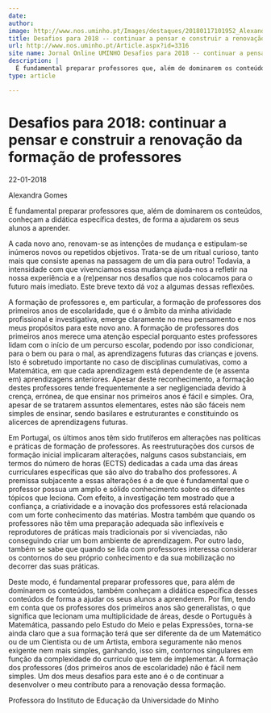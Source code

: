 ```yaml
---
date: 
author: 
image: http://www.nos.uminho.pt/Images/destaques/20180117101952_AlexandraGomes.jpg
title: Desafios para 2018 -- continuar a pensar e construir a renovação da formação de professores
url: http://www.nos.uminho.pt/Article.aspx?id=3316
site name: Jornal Online UMINHO Desafios para 2018 -- continuar a pensar e construir a renovação da formação de professores
description: |
  É fundamental preparar professores que, além de dominarem os conteúdos, conheçam a didática específica destes, de forma a ajudarem os seus alunos a aprender.
type: article

---
```

# Desafios para 2018: continuar a pensar e construir a renovação da formação de professores


22-01-2018

Alexandra Gomes

É fundamental preparar professores que, além de dominarem os conteúdos, conheçam a didática específica destes, de forma a ajudarem os seus alunos a aprender.

A cada novo ano, renovam-se as intenções de mudança e estipulam-se inúmeros novos ou repetidos objetivos. Trata-se de um ritual curioso, tanto mais que consiste apenas na passagem de um dia para outro! Todavia, a intensidade com que vivenciamos essa mudança ajuda-nos a refletir na nossa experiência e a (re)pensar nos desafios que nos colocamos para o futuro mais imediato. Este breve texto dá voz a algumas dessas reflexões.

A formação de professores e, em particular, a formação de professores dos primeiros anos de escolaridade, que é o âmbito da minha atividade profissional e investigativa, emerge claramente no meu pensamento e nos meus propósitos para este novo ano. A formação de professores dos primeiros anos merece uma atenção especial porquanto estes professores lidam com o início de um percurso escolar, podendo por isso condicionar, para o bem ou para o mal, as aprendizagens futuras das crianças e jovens. Isto é sobretudo importante no caso de disciplinas cumulativas, como a Matemática, em que cada aprendizagem está dependente de (e assenta em) aprendizagens anteriores. Apesar deste reconhecimento, a formação destes professores tende frequentemente a ser negligenciada devido à crença, errónea, de que ensinar nos primeiros anos é fácil e simples. Ora, apesar de se tratarem assuntos elementares, estes não são fáceis nem simples de ensinar, sendo basilares e estruturantes e constituindo os alicerces de aprendizagens futuras.

Em Portugal, os últimos anos têm sido frutíferos em alterações nas políticas e práticas de formação de professores. As reestruturações dos cursos de formação inicial implicaram alterações, nalguns casos substanciais, em termos do número de horas (ECTS) dedicadas a cada uma das áreas curriculares específicas que são alvo do trabalho dos professores. A premissa subjacente a essas alterações é a de que é fundamental que o professor possua um amplo e sólido conhecimento sobre os diferentes tópicos que leciona. Com efeito, a investigação tem mostrado que a confiança, a criatividade e a inovação dos professores está relacionada com um forte conhecimento das matérias. Mostra também que quando os professores não têm uma preparação adequada são inflexíveis e reprodutores de práticas mais tradicionais por si vivenciadas, não conseguindo criar um bom ambiente de aprendizagem. Por outro lado, também se sabe que quando se lida com professores interessa considerar os contornos do seu próprio conhecimento e da sua mobilização no decorrer das suas práticas.

Deste modo, é fundamental preparar professores que, para além de dominarem os conteúdos, também conheçam a didática específica desses conteúdos de forma a ajudar os seus alunos a aprenderem. Por fim, tendo em conta que os professores dos primeiros anos são generalistas, o que significa que lecionam uma multiplicidade de áreas, desde o Português à Matemática, passando pelo Estudo do Meio e pelas Expressões, torna-se ainda claro que a sua formação terá que ser diferente da de um Matemático ou de um Cientista ou de um Artista, embora seguramente não menos exigente nem mais simples, ganhando, isso sim, contornos singulares em função da complexidade do currículo que tem de implementar. A formação dos professores (dos primeiros anos de escolaridade) não é fácil nem simples. Um dos meus desafios para este ano é o de continuar a desenvolver o meu contributo para a renovação dessa formação.

Professora do Instituto de Educação da Universidade do Minho
